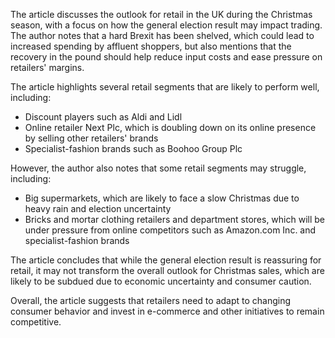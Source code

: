 The article discusses the outlook for retail in the UK during the Christmas season, with a focus on how the general election result may impact trading. The author notes that a hard Brexit has been shelved, which could lead to increased spending by affluent shoppers, but also mentions that the recovery in the pound should help reduce input costs and ease pressure on retailers' margins.

The article highlights several retail segments that are likely to perform well, including:

* Discount players such as Aldi and Lidl
* Online retailer Next Plc, which is doubling down on its online presence by selling other retailers' brands
* Specialist-fashion brands such as Boohoo Group Plc

However, the author also notes that some retail segments may struggle, including:

* Big supermarkets, which are likely to face a slow Christmas due to heavy rain and election uncertainty
* Bricks and mortar clothing retailers and department stores, which will be under pressure from online competitors such as Amazon.com Inc. and specialist-fashion brands

The article concludes that while the general election result is reassuring for retail, it may not transform the overall outlook for Christmas sales, which are likely to be subdued due to economic uncertainty and consumer caution.

Overall, the article suggests that retailers need to adapt to changing consumer behavior and invest in e-commerce and other initiatives to remain competitive.